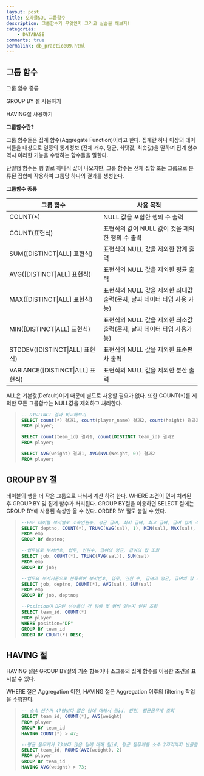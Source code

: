 ```yaml
---
layout: post
title: 오라클SQL 그룹함수
description: 그룹함수가 무엇인지 그리고 실습을 해보자!
categories:
    - DATABASE
comments: true
permalink: db_practice09.html
---
```

## 그룹 함수

그룹 함수 종류

GROUP BY 절 사용하기

HAVING절 사용하기

**그룹함수란?**

그룹 함수들은 집계 함수(Aggregate Function)이라고 한다.  집계란 하나 이상의 데이터들을 대상으로 일종의 통계정보 (전체 개수, 평균, 최댓값, 최솟값)을 말하며 집계 함수 역시 이러한 기능을 수행하는 함수들을 말한다.

단일행 함수는 행 별로 하나씩 값이 나오지만, 그룹 함수는 전체 집합 또는 그룹으로 분류된 집합에 작용하여 그룹당 하나의 결과를 생성한다.

**그룹함수 종류**

| 그룹 함수                        | 사용 목적                                                    |
| -------------------------------- | ------------------------------------------------------------ |
| COUNT(*)                         | NULL 값을 포함한 행의 수 출력                                |
| COUNT(표현식)                    | 표현식의 값이 NULL 값이 것을 제외한 행의 수 출력             |
| SUM([DISTINCT\|ALL] 표현식)      | 표현식의 NULL  값을 제외한 합계 출력                         |
| AVG([DISTINCT\|ALL] 표현식)      | 표현식의 NULL 값을 제외한 평균 출력                          |
| MAX([DISTINCT\|ALL] 표현식)      | 표현식의 NULL 값을 제외한 최대값 출력(문자, 날짜 데이터 타입 사용 가능) |
| MIN([DISTINCT\|ALL] 표현식)      | 표현식의 NULL 값을 제외한 최소값 출력(문자, 날짜 데이터 타입 사용가능) |
| STDDEV([DISTINCT\|ALL] 표현식)   | 표현식의 NULL 값을 제외한 표준편차 출력                      |
| VARIANCE([DISTINCT\|ALL] 표현식) | 표현식의 NULL 값을 제외한 분산 출력                          |

ALL은 기본값(Default)이기 때문에 별도로 사용할 필요가 없다. 또한 COUNT(*)를 제외한 모든 그룹함수는 NULL값을 제외하고 처리한다.

> ```sql
> -- DISTINCT 결과 비교해보기
> SELECT count(*) 결과1, count(player_name) 결과2, count(height) 결과3, count(position) 결과4
> FROM player;
> 
> SELECT count(team_id) 결과1, count(DISTINCT team_id) 결과2
> FROM player;
> 
> SELECT AVG(weight) 결과1, AVG(NVL(Weight, 0)) 결과2
> FROM player;
> ```

## GROUP BY 절

테이블의 행을 더 작은 그룹으로 나눠서 계산 하려 한다. WHERE 조건이 먼저 처리된 후 GROUP BY 및 집계 함수가 처리된다. GROUP BY절을 이용하면 SELECT 절에는 GROUP BY에 사용된 속성만 올 수 있다. ORDER BY 절도 붙일 수 있다.

> ```sql
> --EMP 테이블 부서별로 소속인원수, 평균 급여, 최저 급여, 최고 급여, 급여 합계 조회
> SELECT deptno, COUNT(*), TRUNC(AVG(sal), 1), MIN(sal), MAX(sal), SUM(sal)
> FROM emp
> GROUP BY deptno;
> 
> --업무별로 부서번호, 업무, 인원수, 급여의 평균, 급여의 합 조회
> SELECT job, COUNT(*), TRUNC(AVG(sal)), SUM(sal)
> FROM emp
> GROUP BY job;
> 
> --업무와 부서기준으로 분류하여 부서번호, 업무, 인원 수, 급여의 평균, 급여의 합 조회
> SELECT job, deptno, COUNT(*), AVG(sal), SUM(sal)
> FROM emp
> GROUP BY job, deptno;
> 
> --Position이 DF인 선수들이 각 팀에 몇 명씩 있는지 인원 조회
> SELECT team_id, COUNT(*)
> FROM player
> WHERE position="DF"
> GROUP BY team_id
> ORDER BY COUNT(*) DESC;
> ```

## HAVING 절

HAVING 절은 GROUP BY절의 기준 항목이나 소그룹의 집계 함수를 이용한 조건을 표시할 수 있다.

WHERE 절은 Aggregation 이전, HAVING 절은 Aggregation 이후의 filtering 작업을 수행한다.

> ```sql
> -- 소속 선수가 47명보다 많은 팀에 대해서 팀id, 인원, 평균몸무게 조회
> SELECT team_id, COUNT(*), AVG(weight)
> FROM player
> GROUP BY team_id
> HAVING COUNT(*) > 47;
> 
> --평균 몸무게가 73보다 많은 팀에 대해 팀id, 평균 몸무게를 소수 2자리까지 반올림해서 조회
> SELECT team_id, ROUND(AVG(weight), 2)
> FROM player
> GROUP BY team_id
> HAVING AVG(weight) > 73;
> ```

